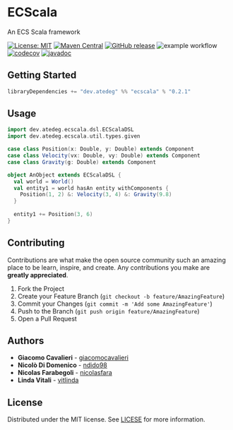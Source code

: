 # ECScala
An ECS Scala framework  

[![License: MIT](https://img.shields.io/badge/License-MIT-yellow.svg)](https://opensource.org/licenses/MIT)
[![Maven Central](https://img.shields.io/maven-central/v/dev.atedeg/ecscala_3)](https://search.maven.org/artifact/dev.atedeg/ecscala_3)
[![GitHub release](https://img.shields.io/github/release/nicolasfara/ecscala.svg)](https://gitHub.com/nicolasfara/ecscala/releases/)
![example workflow](https://github.com/nicolasfara/ecscala/workflows/CI/badge.svg)
[![codecov](https://codecov.io/gh/nicolasfara/ecscala/branch/develop/graph/badge.svg?token=0XZ4XF71AY)](https://codecov.io/gh/nicolasfara/ecscala)
[![javadoc](https://javadoc.io/badge2/dev.atedeg/ecscala_3/javadoc.svg)](https://javadoc.io/doc/dev.atedeg/ecscala_3)

## Getting Started

```scala
libraryDependencies += "dev.atedeg" %% "ecscala" % "0.2.1"
```

## Usage

```scala
import dev.atedeg.ecscala.dsl.ECScalaDSL
import dev.atedeg.ecscala.util.types.given

case class Position(x: Double, y: Double) extends Component
case class Velocity(vx: Double, vy: Double) extends Component
case class Gravity(g: Double) extends Component

object AnObject extends ECScalaDSL {
  val world = World()
  val entity1 = world hasAn entity withComponents {
    Position(1, 2) &: Velocity(3, 4) &: Gravity(9.8)
  }
  
  entity1 += Position(3, 6)
}
```

## Contributing

Contributions are what make the open source community such an amazing place to be learn, inspire, and create. Any contributions you make are **greatly appreciated**.

1. Fork the Project
2. Create your Feature Branch (`git checkout -b feature/AmazingFeature`)
3. Commit your Changes (`git commit -m 'Add some AmazingFeature'`)
4. Push to the Branch (`git push origin feature/AmazingFeature`)
5. Open a Pull Request

## Authors

- **Giacomo Cavalieri** - [giacomocavalieri](https://github.com/giacomocavalieri)
- **Nicolò Di Domenico** - [ndido98](https://github.com/ndido98)
- **Nicolas Farabegoli** - [nicolasfara](https://github.com/nicolasfara)
- **Linda Vitali** - [vitlinda](https://github.com/vitlinda)

## License

Distributed under the MIT license. See [LICESE](LICENSE) for more information.

